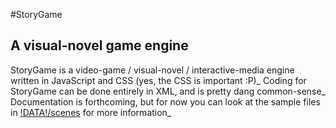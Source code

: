 #StoryGame
## A visual-novel game engine

StoryGame is a video-game / visual-novel / interactive-media engine written in JavaScript and CSS (yes, the CSS is important :P)\_ Coding for StoryGame can be done entirely in XML, and is pretty dang common-sense\_ Documentation is forthcoming, but for now you can look at the sample files in [!DATA!/scenes](!DATA!/scenes) for more information\_
